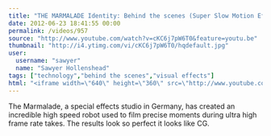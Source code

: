 ```yaml
---
title: "THE MARMALADE Identity: Behind the scenes (Super Slow Motion Effects That Look CGI)"
date: 2012-06-23 18:41:55 00:00
permalink: /videos/957
source: "http://www.youtube.com/watch?v=cKC6j7pW6T0&feature=youtu.be"
thumbnail: "http://i4.ytimg.com/vi/cKC6j7pW6T0/hqdefault.jpg"
user:
  username: "sawyer"
  name: "Sawyer Hollenshead"
tags: ["technology","behind the scenes","visual effects"]
html: "<iframe width=\"640\" height=\"360\" src=\"http://www.youtube.com/embed/cKC6j7pW6T0?wmode=transparent&fs=1&feature=oembed\" frameborder=\"0\" allowfullscreen></iframe>"
---
```


The Marmalade, a special effects studio in Germany, has created an incredible high speed robot used to film precise moments during ultra high frame rate takes. The results look so perfect it looks like CG.